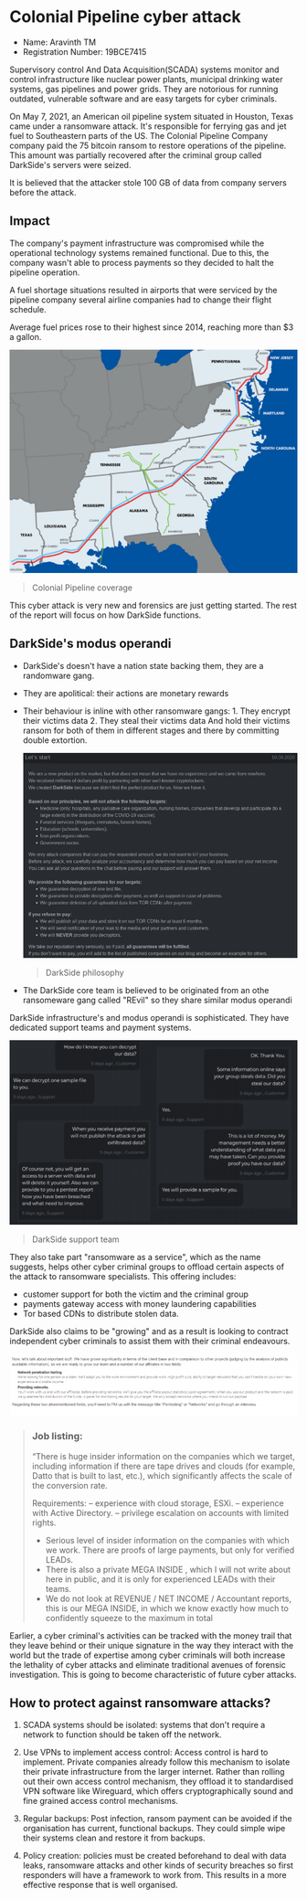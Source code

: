 # Colonial Pipeline cyber attack

- Name: Aravinth TM
- Registration Number: 19BCE7415

Supervisory control And Data Acquisition(SCADA) systems monitor and
control infrastructure like nuclear power plants, municipal drinking
water systems, gas pipelines and power grids. They are notorious for
running outdated, vulnerable software and are easy targets for cyber
criminals.

On May 7, 2021, an American oil pipeline system situated in Houston,
Texas came under a ransomware attack. It's responsible for ferrying gas
and jet fuel to Southeastern parts of the US. The Colonial Pipeline
Company company paid the 75 bitcoin ransom to restore operations of the
pipeline. This amount was partially recovered after the criminal group
called DarkSide's servers were seized.

It is believed that the attacker stole 100 GB of data from company
servers before the attack.

## Impact

The company's payment infrastructure was compromised while the
operational technology systems remained functional. Due to this, the
company wasn't able to process payments so they decided to halt the
pipeline operation.

A fuel shortage situations resulted in airports that were serviced by
the pipeline company several airline companies had to change their
flight schedule.

Average fuel prices rose to their highest since 2014, reaching more than
$3 a gallon.

![Colonial Pipeline](./colonialpipe.png)

> Colonial Pipeline coverage

This cyber attack is very new and forensics are just getting started.
The rest of the report will focus on how DarkSide functions.

## DarkSide's modus operandi

- DarkSide's doesn't have a nation state backing them, they are a
  randomware gang.

- They are apolitical: their actions are monetary rewards

- Their behaviour is inline with other ransomware gangs: 1. They encrypt their victims data 2. They steal their victims data
  And hold their victims ransom for both of them in different stages and
  there by committing double extortion.

  ![DarkSide terms and conditions](./ds-start.png)

  > DarkSide philosophy

- The DarkSide core team is believed to be originated from an othe
  ransomeware gang called "REvil" so they share similar modus operandi

DarkSide infrastructure's and modus operandi is sophisticated. They have
dedicated support teams and payment systems.

![DarkSide support team](./ds-support.png)

> DarkSide support team

They also take part "ransomware as a service", which as the name
suggests, helps other cyber criminal groups to offload certain aspects
of the attack to ransomware specialists. This offering includes:

- customer support for both the victim and the criminal group
- payments gateway access with money laundering capabilities
- Tor based CDNs to distribute stolen data.

DarkSide also claims to be "growing" and as a result is looking to
contract independent cyber criminals to assist them with their criminal
endeavours.

![DarkSide job listing](./dark-pentesters.png)

> ### Job listing:
>
> “There is huge insider information on the companies which we target,
> including information if there are tape drives and clouds (for
> example, Datto that is built to last, etc.), which significantly
> affects the scale of the conversion rate.
>
> Requirements: – experience with cloud storage, ESXi. – experience with
> Active Directory. – privilege escalation on accounts with limited
> rights.
>
> - Serious level of insider information on the companies with which we
>   work. There are proofs of large payments, but only for verified
>   LEADs.
> - There is also a private MEGA INSIDE , which I will not write about
>   here in public, and it is only for experienced LEADs with their
>   teams.
> - We do not look at REVENUE / NET INCOME / Accountant reports, this is
>   our MEGA INSIDE, in which we know exactly how much to confidently
>   squeeze to the maximum in total

Earlier, a cyber criminal's activities can be tracked with the money
trail that they leave behind or their unique signature in the way they
interact with the world but the trade of expertise among cyber
criminals will both increase the lethality of cyber attacks and
eliminate traditional avenues of forensic investigation. This is going
to become characteristic of future cyber attacks.

## How to protect against ransomware attacks?

1. SCADA systems should be isolated: systems that don't require a
   network to function should be taken off the network.

2. Use VPNs to implement access control: Access control is hard to
   implement. Private companies already follow this mechanism to isolate
   their private infrastructure from the larger internet. Rather than
   rolling out their own access control mechanism, they offload it to
   standardised VPN software like Wireguard, which offers
   cryptographically sound and fine grained access control mechanisms.

3. Regular backups: Post infection, ransom payment can be avoided if the
   organisation has current, functional backups. They could simple wipe
   their systems clean and restore it from backups.

4. Policy creation: policies must be created beforehand to deal with
   data leaks, ransomware attacks and other kinds of security breaches
   so first responders will have a framework to work from. This results
   in a more effective response that is well organised.
